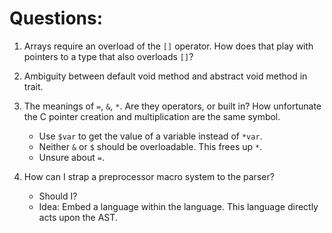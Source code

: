 # Questions:

1. Arrays require an overload of the `[]` operator. How does
   that play with pointers to a type that also overloads `[]`?

2. Ambiguity between default void method and abstract void
   method in trait.

3. The meanings of `=`, `&`, `*`. Are they operators, or
   built in? How unfortunate the C pointer creation and
   multiplication are the same symbol.
	* Use `$var` to get the value of a variable instead of `*var`.
	* Neither `&` or `$` should be overloadable. This frees up `*`.
	* Unsure about `=`.

4. How can I strap a preprocessor macro system to the parser?
	* Should I?
	* Idea: Embed a language within the language. This language
	  directly acts upon the AST.
